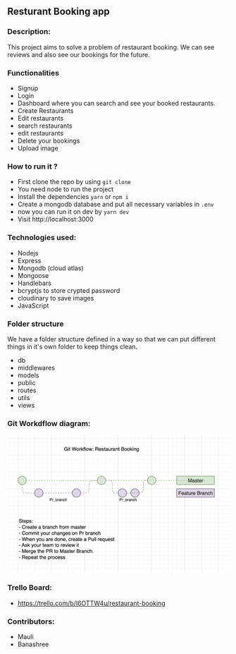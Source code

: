## Resturant Booking app

### Description:

This project aims to solve a problem of restaurant booking. We can see reviews and also see our bookings for the future.

### Functionalities

- Signup
- Login
- Dashboard where you can search and see your booked restaurants.
- Create Restaurants
- Edit restaurants
- search restaurants
- edit restaurants
- Delete your bookings
- Upload image

### How to run it ?

- First clone the repo by using `git clone`
- You need node to run the project
- Install the dependencies `yarn` or `npm i`
- Create a mongodb database and put all necessary variables in `.env`
- now you can run it on dev by `yarn dev`
- Visit http://localhost:3000

### Technologies used:

- Nodejs
- Express
- Mongodb (cloud atlas)
- Mongoose
- Handlebars
- bcryptjs to store crypted password
- cloudinary to save images
- JavaScript

### Folder structure

We have a folder structure defined in a way so that we can put different things in it's own folder to keep things clean.

- db
- middlewares
- models
- public
- routes
- utils
- views

### Git Workdflow diagram:

![git workflow](https://raw.githubusercontent.com/Bhalani-Mauli/restaurant-booking/main/docs/gitWorkflow.png)

### Trello Board:

- https://trello.com/b/I6OTTW4u/restaurant-booking

### Contributors:

- Mauli
- Banashree
